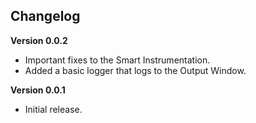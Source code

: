 ## Changelog

**Version 0.0.2**

- Important fixes to the Smart Instrumentation.
- Added a basic logger that logs to the Output Window.

**Version 0.0.1**

- Initial release.
